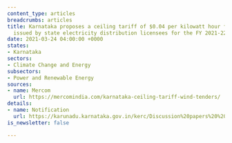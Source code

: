 ```yaml
---
content_type: articles
breadcrumbs: articles
title: Karnataka proposes a ceiling tariff of $0.04 per kilowatt hour for wind tenders
  issued by state electricity distribution licensees for the FY 2021-22
date: 2021-03-24 04:00:00 +0000
states:
- Karnataka
sectors:
- Climate Change and Energy
subsectors:
- Power and Renewable Energy
sources:
- name: Mercom
  url: https://mercomindia.com/karnataka-ceiling-tariff-wind-tenders/
details:
- name: Notification
  url: https://karunadu.karnataka.gov.in/kerc/Discussion%20papers%20%20Draft%20Discussion%20papers/Discussion%20Papers/Inviting%20Comments%20Discussion%20paper%20on%20Determination%20of%20Generic%20taiff%20for%20Wind%20Power%20Projects%20.pdf
is_newsletter: false

---
```

